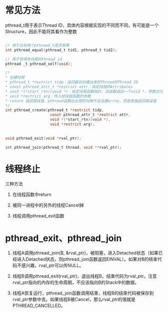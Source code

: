 
# 常见方法

pthread_t用于表示Thread ID，具体内容根据实现的不同而不同，有可能是一个Structure，因此不能将其看作为整数

```c

// 用于比较两个pthread_t是否相等
int pthread_equal(pthread_t tid1, pthread_t tid2); 

// 用于获得本线程的thread id
pthread _t pthread_self(void);

/*
* 创建线程
* pthread_t *restrict tidp：返回最后创建出来的Thread的Thread ID
* const pthread_attr_t *restrict attr：指定线程的Attributes
* void *(*start_rtn)(void *)：指定线程函数指针，该函数返回一个void *，参数也为void*
* void *restrict arg：传入给线程函数的参数
* return 返回错误值，pthread函数在出错的时候不会设置errno，而是直接返回错误值
*/
int pthread_create(pthread_t *restrict tidp,
                    const pthread_attr_t *restrict attr, 
                    void *(*start_rtn)(void *), 
                    void *restrict arg);
                    
                    
void pthread_exit(void *rval_ptr);

int pthread_join(pthread_t thread, void **rval_ptr);

```


# 线程终止

三种方法

1. 在线程函数中return

2. 被同一进程中的另外的线程Cancel掉

3. 线程调用pthread_exit函数


# pthread_exit、pthread_join

1. 线程A调用pthread_join(B, &rval_ptr)，被阻塞，进入Detached状态（如果已经进入Detached状态，则pthread_join函数返回EINVAL）。如果对B的结束代码不感兴趣，rval_ptr可以传NULL。

2. 线程B调用pthread_exit(rval_ptr)，退出线程B，结束代码为rval_ptr。注意rval_ptr指向的内存的生命周期，不应该指向B的Stack中的数据。

3. 线程A恢复运行，pthread_join函数调用结束，线程B的结束代码被保存到rval_ptr参数中去。如果线程B被Cancel，那么rval_ptr的值就是PTHREAD_CANCELLED。
